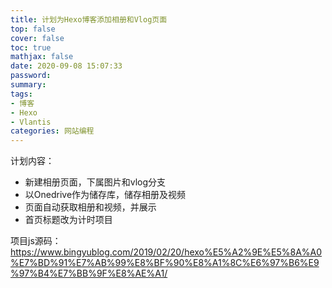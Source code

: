 ```yaml
---
title: 计划为Hexo博客添加相册和Vlog页面
top: false
cover: false
toc: true
mathjax: false
date: 2020-09-08 15:07:33
password:
summary:
tags: 
- 博客
- Hexo
- Vlantis
categories: 网站编程
---
```


计划内容：

- 新建相册页面，下属图片和vlog分支
- 以Onedrive作为储存库，储存相册及视频
- 页面自动获取相册和视频，并展示
- 首页标题改为计时项目

项目js源码：https://www.bingyublog.com/2019/02/20/hexo%E5%A2%9E%E5%8A%A0%E7%BD%91%E7%AB%99%E8%BF%90%E8%A1%8C%E6%97%B6%E9%97%B4%E7%BB%9F%E8%AE%A1/